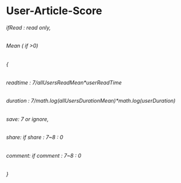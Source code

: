 # User-Article-Score


###### ifRead : read only,
###### Mean ( if >0)
###### {
###### readtime : 7/allUsersReadMean*userReadTime
###### duration : 7/math.log(allUsersDurationMean)*math.log(userDuration)
###### save: 7 or ignore,
###### share: if share : 7~8 : 0
###### comment: if comment : 7~8 : 0
###### }
